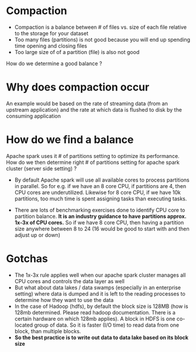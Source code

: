 # Compaction
- Compaction is a balance between # of files vs. size of each file relative to the storage for your dataset
- Too many files (partitions) is not good because you will end up spending time opening and closing files
- Too large size of of a partition (file) is also not good  

How do we determine a good balance ?

# Why does compaction occur

An example would be based on the rate of streaming data (from an upstream application) and the rate at which data is flushed to disk by the consuming application

# How do we find a balance

Apache spark uses it # of partitions setting to optimize its performance. How do we then determine right # of partitions setting for apache spark cluster (server side setting) ?  

- By default Apache spark will use all available cores to process partitions in parallel. So for e.g. if we have an 8 core CPU, if partitions are 4, then CPU cores are underutilized. Likewise for 8 core CPU, if we have 10k partitions, too much time is spent assigning tasks than executing tasks.  

- There are lots of benchmarking exercises done to identify CPU core to partition balance. **It is an industry guidance to have partitions approx. 1x-3x of CPU cores.** So if we have 8 core CPU, then having a partition size anywhere between 8 to 24 (16 would be good to start with and then adjust up or down)

# Gotchas

- The 1x-3x rule applies well when our apache spark cluster manages all CPU cores and controls the data layer as well
- But what about data lakes / data swamps (especially in an enterprise setting) where data is dumped and it is left to the reading processes to determine how they want to use the data
- In the case of Hadoop (hdfs), by default the block size is 128MB (how is 128mb determined. Please read hadoop documentation. There is a certain hardware on which 128mb applies). A block in HDFS is one co-located group of data. So it is faster (I/O time) to read data from one block, than multiple blocks. 
- **So the best practice is to write out data to data lake based on its block size**
